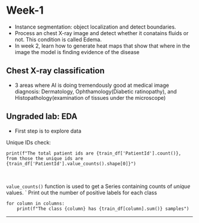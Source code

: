 
# Week-1

- Instance segmentation: object localization and detect boundaries. 
- Process an chest X-ray image and detect whether it conatains fluids or not. This condition is called Edema. 
- In week 2, learn how to generate heat maps that show that where in the image the model is finding evidence of the disease 

## Chest X-ray classification

- 3 areas where AI is doing tremendously good at medical image diagnosis: Dermatology, Ophthamology(Diabetic ratinopathy), and Histopathology(examination of tissues under the microscope)

## Ungraded lab: EDA

- First step is to explore data
 
 Unique IDs check:

 ```
 print(f"The total patient ids are {train_df['PatientId'].count()}, from those the unique ids are {train_df['PatientId'].value_counts().shape[0]}")
```
<br/>

`value_counts()` function is used to get a Series containing counts of *unique* values.
`
Print out the number of positive labels for each class

```
for column in columns:
    print(f"The class {column} has {train_df[column].sum()} samples")
```
---








